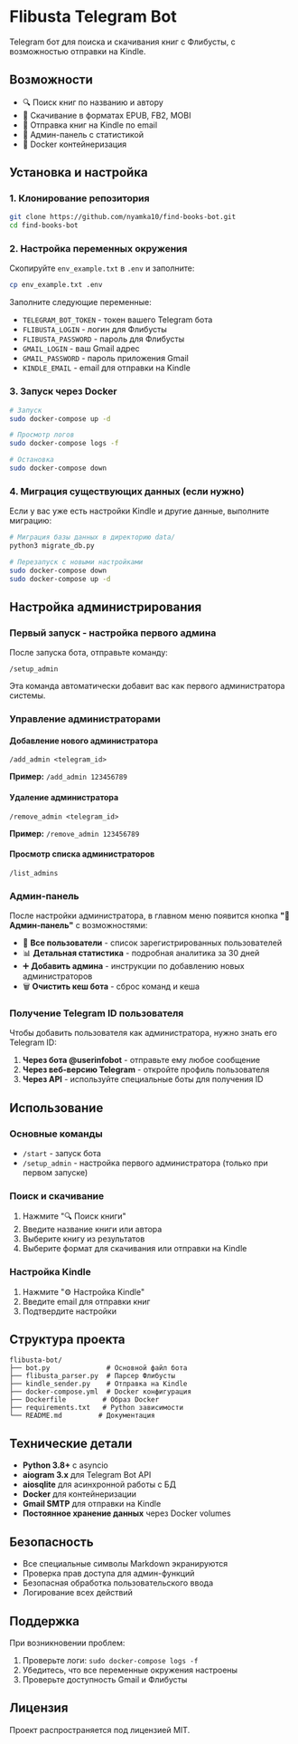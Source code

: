 # Flibusta Telegram Bot

Telegram бот для поиска и скачивания книг с Флибусты, с возможностью отправки на Kindle.

## Возможности

- 🔍 Поиск книг по названию и автору
- 📖 Скачивание в форматах EPUB, FB2, MOBI
- 📧 Отправка книг на Kindle по email
- 👑 Админ-панель с статистикой
- 🐳 Docker контейнеризация

## Установка и настройка

### 1. Клонирование репозитория
```bash
git clone https://github.com/nyamka10/find-books-bot.git
cd find-books-bot
```

### 2. Настройка переменных окружения
Скопируйте `env_example.txt` в `.env` и заполните:
```bash
cp env_example.txt .env
```

Заполните следующие переменные:
- `TELEGRAM_BOT_TOKEN` - токен вашего Telegram бота
- `FLIBUSTA_LOGIN` - логин для Флибусты
- `FLIBUSTA_PASSWORD` - пароль для Флибусты
- `GMAIL_LOGIN` - ваш Gmail адрес
- `GMAIL_PASSWORD` - пароль приложения Gmail
- `KINDLE_EMAIL` - email для отправки на Kindle

### 3. Запуск через Docker
```bash
# Запуск
sudo docker-compose up -d

# Просмотр логов
sudo docker-compose logs -f

# Остановка
sudo docker-compose down
```

### 4. Миграция существующих данных (если нужно)
Если у вас уже есть настройки Kindle и другие данные, выполните миграцию:

```bash
# Миграция базы данных в директорию data/
python3 migrate_db.py

# Перезапуск с новыми настройками
sudo docker-compose down
sudo docker-compose up -d
```

## Настройка администрирования

### Первый запуск - настройка первого админа

После запуска бота, отправьте команду:
```
/setup_admin
```

Эта команда автоматически добавит вас как первого администратора системы.

### Управление администраторами

#### Добавление нового администратора
```
/add_admin <telegram_id>
```

**Пример:** `/add_admin 123456789`

#### Удаление администратора
```
/remove_admin <telegram_id>
```

**Пример:** `/remove_admin 123456789`

#### Просмотр списка администраторов
```
/list_admins
```

### Админ-панель

После настройки администратора, в главном меню появится кнопка **"👑 Админ-панель"** с возможностями:

- 👥 **Все пользователи** - список зарегистрированных пользователей
- 📊 **Детальная статистика** - подробная аналитика за 30 дней
- ➕ **Добавить админа** - инструкции по добавлению новых администраторов
- 🗑️ **Очистить кеш бота** - сброс команд и кеша

### Получение Telegram ID пользователя

Чтобы добавить пользователя как администратора, нужно знать его Telegram ID:

1. **Через бота @userinfobot** - отправьте ему любое сообщение
2. **Через веб-версию Telegram** - откройте профиль пользователя
3. **Через API** - используйте специальные боты для получения ID

## Использование

### Основные команды

- `/start` - запуск бота
- `/setup_admin` - настройка первого администратора (только при первом запуске)

### Поиск и скачивание

1. Нажмите "🔍 Поиск книги"
2. Введите название книги или автора
3. Выберите книгу из результатов
4. Выберите формат для скачивания или отправки на Kindle

### Настройка Kindle

1. Нажмите "⚙️ Настройка Kindle"
2. Введите email для отправки книг
3. Подтвердите настройки

## Структура проекта

```
flibusta-bot/
├── bot.py              # Основной файл бота
├── flibusta_parser.py  # Парсер Флибусты
├── kindle_sender.py    # Отправка на Kindle
├── docker-compose.yml  # Docker конфигурация
├── Dockerfile         # Образ Docker
├── requirements.txt   # Python зависимости
└── README.md         # Документация
```

## Технические детали

- **Python 3.8+** с asyncio
- **aiogram 3.x** для Telegram Bot API
- **aiosqlite** для асинхронной работы с БД
- **Docker** для контейнеризации
- **Gmail SMTP** для отправки на Kindle
- **Постоянное хранение данных** через Docker volumes

## Безопасность

- Все специальные символы Markdown экранируются
- Проверка прав доступа для админ-функций
- Безопасная обработка пользовательского ввода
- Логирование всех действий

## Поддержка

При возникновении проблем:
1. Проверьте логи: `sudo docker-compose logs -f`
2. Убедитесь, что все переменные окружения настроены
3. Проверьте доступность Gmail и Флибусты

## Лицензия

Проект распространяется под лицензией MIT.
